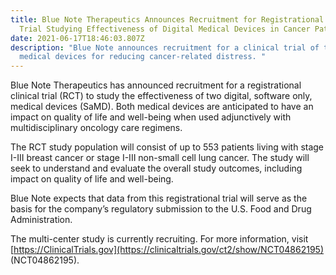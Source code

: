 ```yaml
---
title: Blue Note Therapeutics Announces Recruitment for Registrational Clinical
  Trial Studying Effectiveness of Digital Medical Devices in Cancer Patients
date: 2021-06-17T18:46:03.807Z
description: "Blue Note announces recruitment for a clinical trial of two
  medical devices for reducing cancer-related distress. "
---
```

Blue Note Therapeutics has announced recruitment for a registrational clinical trial (RCT) to study the effectiveness of two digital, software only, medical devices (SaMD). Both medical devices are anticipated to have an impact on quality of life and well-being when used adjunctively with multidisciplinary oncology care regimens. 

The RCT study population will consist of up to 553 patients living with stage I-III breast cancer or stage I-III non-small cell lung cancer. The study will seek to understand and evaluate the overall study outcomes, including impact on quality of life and well-being. 

Blue Note expects that data from this registrational trial will serve as the basis for the company’s regulatory submission to the U.S. Food and Drug Administration.

The multi-center study is currently recruiting. For more information, visit [https://ClinicalTrials.gov](https://clinicaltrials.gov/ct2/show/NCT04862195) (NCT04862195).